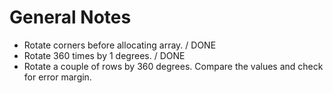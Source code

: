 # General Notes
- Rotate corners before allocating array. / DONE
- Rotate 360 times by 1 degrees. / DONE
- Rotate a couple of rows by 360 degrees. Compare the values and check for error margin.
